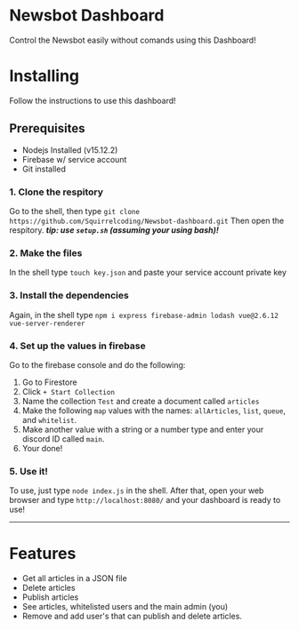 # Newsbot Dashboard
Control the Newsbot easily without comands using this Dashboard!

# Installing
Follow the instructions to use this dashboard!

## Prerequisites
- Nodejs Installed (v15.12.2)
- Firebase w/ service account
- Git installed

### 1. Clone the respitory
Go to the shell, then type `git clone https://github.com/Squirrelcoding/Newsbot-dashboard.git`
Then open the respitory. 
***tip: use `setup.sh` (assuming your using bash)!***

### 2. Make the files
In the shell type `touch key.json` and paste your service account private key

### 3. Install the dependencies
Again, in the shell type `npm i express firebase-admin lodash vue@2.6.12 vue-server-renderer`

### 4. Set up the values in firebase
Go to the firebase console and do the following:
1. Go to Firestore
2. Click `+ Start Collection`
3. Name the collection `Test` and create a document called `articles`
4. Make the following `map` values with the names: `allArticles`, `list`, `queue`, and `whitelist`.
5. Make another value with a string or a number type and enter your discord ID called `main`.
6. Your done!

### 5. Use it!

To use, just type `node index.js` in the shell. After that, open your web browser and type `http://localhost:8080/` and your dashboard is ready to use!

---
# Features
- Get all articles in a JSON file
- Delete articles
- Publish articles
- See articles, whitelisted users and the main admin (you)
- Remove and add user's that can publish and delete articles.
